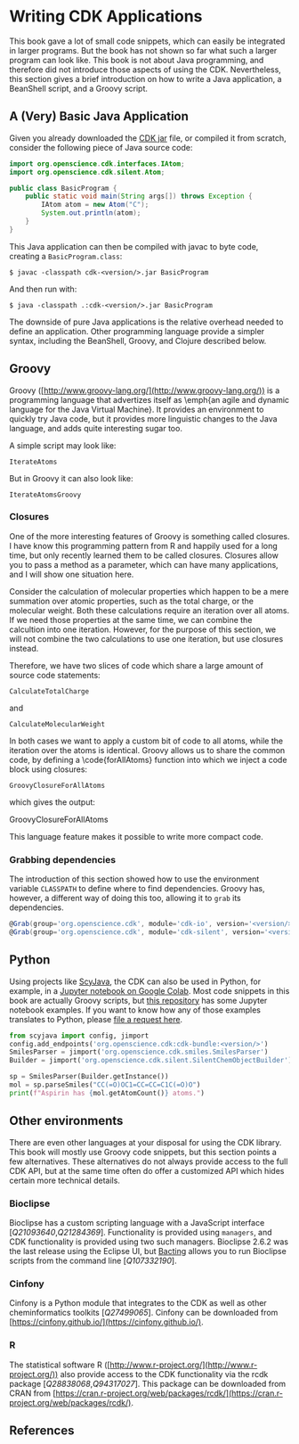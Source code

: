# Writing CDK Applications

This book gave a lot of small code snippets, which can easily be integrated
in larger programs. But the book has not shown so far what such a larger
program can look like. This book is not about Java programming, and therefore
did not introduce those aspects of using the CDK.
Nevertheless, this section gives a brief introduction on how to write a
Java application, a BeanShell script, and a Groovy script.

## A (Very) Basic Java Application

Given you already downloaded the [CDK jar](https://github.com/cdk/cdk/releases/tag/cdk-<version/>) file,
or compiled it from scratch, consider the following piece of
Java source code:

```java
import org.openscience.cdk.interfaces.IAtom;
import org.openscience.cdk.silent.Atom;

public class BasicProgram {
    public static void main(String args[]) throws Exception {
        IAtom atom = new Atom("C");
        System.out.println(atom);
    }
}
```

This <topic type="key">Java application</topic> can then be compiled with <topic>javac</topic> to byte code, creating a
`BasicProgram.class`:

```shell
$ javac -classpath cdk-<version/>.jar BasicProgram
```

And then run with:

```shell
$ java -classpath .:cdk-<version/>.jar BasicProgram
```

The downside of pure Java applications is the relative overhead
needed to define an application. Other programming language provide
a simpler syntax, including the BeanShell, Groovy, and Clojure
described below.

## Groovy

<topic type="key">Groovy</topic> ([http://www.groovy-lang.org/](http://www.groovy-lang.org/)) is a programming language that
advertizes itself as \emph{an agile and dynamic language for the Java
Virtual Machine}. It provides an environment to quickly
try Java code, but it provides more linguistic changes
to the Java language, and adds quite interesting sugar too.

A simple script may look like:

<code>IterateAtoms</code>

But in Groovy it can also look like:

<code>IterateAtomsGroovy</code>

### Closures

One of the more interesting features of Groovy is something called
<topic type="key">closures</topic>.
I have know this programming pattern from R and happily used for a long time,
but only recently learned them to be called closures. Closures allow you to
pass a method as a parameter, which can have many applications, and I will show one
situation here.

Consider the calculation of molecular properties which happen to be a
mere summation over atomic properties, such as the total charge, or
the molecular weight. Both these calculations require an iteration over all
atoms. If we need those properties at the same time, we can combine the
calcultion into one iteration. However, for the purpose of this section,
we will not combine the two calculations to use one iteration, but use
closures instead.

Therefore, we have two slices of code which share a large amount of
source code statements:

<code>CalculateTotalCharge</code>

and

<code>CalculateMolecularWeight</code>

In both cases we want to apply a custom bit of code to all atoms, while
the iteration over the atoms is identical. Groovy allows
us to share the common code, by defining a \code{forAllAtoms} function
into which we inject a code block using closures:

<code>GroovyClosureForAllAtoms</code>

which gives the output:

<out>GroovyClosureForAllAtoms</out>

This language feature makes it possible to write more compact code. 

### Grabbing dependencies

The introduction of this section showed how to use the environment variable
`CLASSPATH` to define where to find dependencies. Groovy has, however,
a different way of doing this too, allowing it to `grab` its dependencies.

```groovy
@Grab(group='org.openscience.cdk', module='cdk-io', version='<version/>')
@Grab(group='org.openscience.cdk', module='cdk-silent', version='<version/>')
```

## Python

Using projects like [ScyJava](https://github.com/scijava/scyjava), the CDK can also be used in Python, for example, in a
[Jupyter notebook on Google Colab](https://colab.research.google.com/github/cdk/chempyformatics/blob/main/docs/nb/CreateAtom3.ipynb).
Most code snippets
in this book are actually Groovy scripts, but [this repository](https://cdk.github.io/chempyformatics/)
has some Jupyter notebook examples. If you want to know how any of those examples translates
to Python, please [file a request here](https://github.com/cdk/chempyformatics/issues).

```python
from scyjava import config, jimport
config.add_endpoints('org.openscience.cdk:cdk-bundle:<version/>')
SmilesParser = jimport('org.openscience.cdk.smiles.SmilesParser')
Builder = jimport('org.openscience.cdk.silent.SilentChemObjectBuilder')

sp = SmilesParser(Builder.getInstance())
mol = sp.parseSmiles("CC(=O)OC1=CC=CC=C1C(=O)O")
print(f"Aspirin has {mol.getAtomCount()} atoms.")
```

## Other environments

There are even other languages at your disposal for using
the CDK library. This book will mostly use Groovy code snippets,
but this section points a few alternatives.
These alternatives do not always provide access to the full CDK API, but at the
same time often do offer a customized API which hides certain more technical details.

### Bioclipse

Bioclipse has a custom scripting language with a JavaScript
interface [<cite>Q21093640</cite>,<cite>Q21284369</cite>]. Functionality is provided using `managers`,
and CDK functionality is provided using two such managers. Bioclipse 2.6.2 was the
last release using the Eclipse UI, but [Bacting](https://github.com/egonw/bacting) allows you to run Bioclipse
scripts from the command line [<cite>Q107332190</cite>].

### Cinfony

Cinfony is a Python module that integrates to the CDK as well as other
cheminformatics toolkits [<cite>Q27499065</cite>]. Cinfony can be downloaded from [https://cinfony.github.io/](https://cinfony.github.io/).

### R

The statistical software R ([http://www.r-project.org/](http://www.r-project.org/)) also provide
access to the CDK functionality via the rcdk package [<cite>Q28838068</cite>,<cite>Q94317027</cite>]. This
package can be downloaded from CRAN from [https://cran.r-project.org/web/packages/rcdk/](https://cran.r-project.org/web/packages/rcdk/).

## References

<references/>
